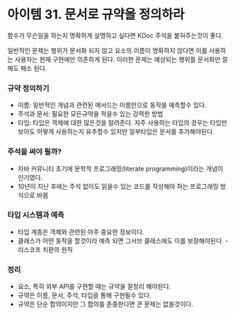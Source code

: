 # 아이템 31. 문서로 규약을 정의하라

함수가 무슨일을 하는지 명확하게 설명하고 싶다면 KDoc 주석을 붙혀주는것이 좋다.

일반적인 문제는 행위가 문서화 되지 않고 요소의 이름이 명확하지 않다면 이를 사용하는 사용자는 현재 구현에만 의존하게 된다.
이러한 문제는 예상되는 행위를 문서화만 잘해도 해소 된다.

### 규약 정의하기
- 이름: 일반적인 개념과 관련된 메서드는 이름만으로 동작을 예측할수 있다.
- 주석과 문서: 필요한 모든규약을 적을수 있는 강력한 방법
- 타입: 타입은 객체에 대한 많은것을 알려준다. 자주 사용하는 타입의 경우는 타입만 보아도 어떻게 사용하는지 유추할수 있지만 일부타입은 문서를 추가해야된다.

### 주석을 써야 될까?

- 자바 커뮤니티 초기에 문학적 프로그래밍(literate programming)이라는 개념이 인기였다.
- 10년이 지난 후에는 주석 없이도 읽을수 있는 코드를 작성해야 하는 프로그래밍 방식으로 바뀜

### 타입 시스템과 예측

- 타입 계층은 객체와 관련된 아주 중요한 정보이다.
- 클래스가 어떤 동작을 할것이라 예측 되면 그서브 클래스에도 이를 보장해야된다. - 리스코프 치환의 원칙

### 정리

- 요소, 특히 외부 API를 구현할 때는 규약을 잘정리 해야된다.
- 규약은 이름, 문서, 주석, 타입을 통해 구현될수 있다.
- 규약은 단순 합의이지만 그 합의를 존중한다면 큰 문제는 없을것이다.